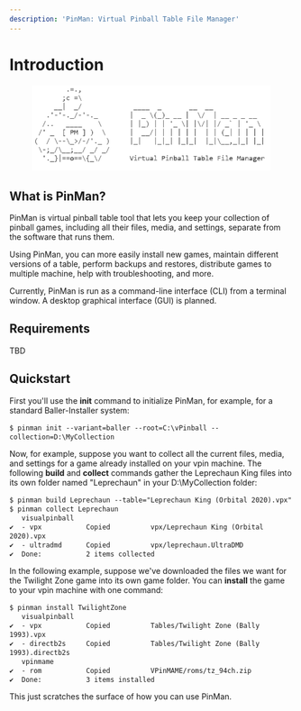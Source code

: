 ```yaml
---
description: 'PinMan: Virtual Pinball Table File Manager'
---
```


# Introduction

<figure><img src=".gitbook/assets/asciiart-white (1).png" alt=""><figcaption></figcaption></figure>

## What is PinMan?

PinMan is virtual pinball table tool that lets you keep your collection of pinball games, including all their files, media, and settings, separate from the software that runs them.

Using PinMan, you can more easily install new games, maintain different versions of a table, perform backups and restores, distribute games to multiple machine, help with troubleshooting, and more.

Currently, PinMan is run as a command-line interface (CLI) from a terminal window. A desktop graphical interface (GUI) is planned.

## Requirements

TBD

## Quickstart

First you'll use the **init** command to initialize PinMan, for example, for a standard Baller-Installer system:

```
$ pinman init --variant=baller --root=C:\vPinball --collection=D:\MyCollection
```

Now, for example, suppose you want to collect all the current files, media, and settings for a game already installed on your vpin machine. The following **build** and **collect** commands gather the Leprechaun King files into its own folder named "Leprechaun" in your D:\MyCollection folder:

```
$ pinman build Leprechaun --table="Leprechaun King (Orbital 2020).vpx"
$ pinman collect Leprechaun
   visualpinball
✔  - vpx           Copied          vpx/Leprechaun King (Orbital 2020).vpx 
✔  - ultradmd      Copied          vpx/leprechaun.UltraDMD 
✔  Done:           2 items collected
```

In the following example, suppose we've downloaded the files we want for the Twilight Zone game into its own game folder. You can **install** the game to your vpin machine with one command:&#x20;

```
$ pinman install TwilightZone
   visualpinball
✔  - vpx           Copied          Tables/Twilight Zone (Bally 1993).vpx 
✔  - directb2s     Copied          Tables/Twilight Zone (Bally 1993).directb2s 
   vpinmame
✔  - rom           Copied          VPinMAME/roms/tz_94ch.zip 
✔  Done:           3 items installed 
```

This just scratches the surface of how you can use PinMan.

